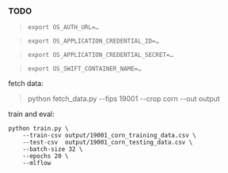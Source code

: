 
### TODO

>``export OS_AUTH_URL=… ``

>``export OS_APPLICATION_CREDENTIAL_ID=…``

>``export OS_APPLICATION_CREDENTIAL_SECRET=…``

>``export OS_SWIFT_CONTAINER_NAME=…``

fetch data:
> python fetch_data.py --fips 19001 --crop corn --out output

train and eval:

```
python train.py \
    --train-csv output/19001_corn_training_data.csv \
    --test-csv  output/19001_corn_testing_data.csv \
    --batch-size 32 \
    --epochs 20 \
    --mlflow
```
